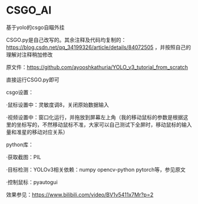 # CSGO_AI
基于yolo的csgo自瞄外挂

CSGO.py是自己改写的。其余注释及代码均复制的：https://blog.csdn.net/qq_34199326/article/details/84072505 ，并按照自己的理解对注释稍加修改

原文件：https://github.com/ayooshkathuria/YOLO_v3_tutorial_from_scratch

直接运行CSGO.py即可

csgo设置：

·鼠标设置中：灵敏度调8，关闭原始数据输入

·视频设置中：窗口化运行，并拖放到屏幕左上角（我的移动鼠标的参数是根据这里的坐标写的，不然移动鼠标不准，大家可以自己测试下全屏时，移动鼠标的输入   量和准星的移动对应关系）

python库：

·获取截图：PIL

·目标检测：YOLOv3相关依赖：numpy opencv-python pytorch等，参见原文

·控制鼠标：pyautogui


效果参见：https://www.bilibili.com/video/BV1v5411x7Mr?p=2
